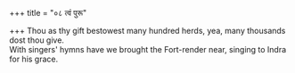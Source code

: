 +++
title = "०८ त्वं पुरू"

+++
Thou as thy gift bestowest many hundred herds, yea, many thousands dost thou give.  
     With singers' hymns have we brought the Fort-render near, singing to Indra for his grace.